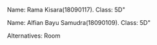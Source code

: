  Name: Rama Kisara(18090117). Class: 5D" 
 
 
 
 Name: Alfian Bayu Samudra(18090109). Class: 5D"
 
 Alternatives: Room
